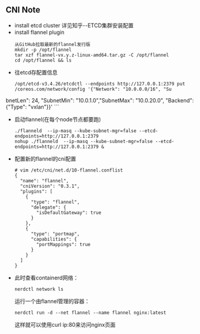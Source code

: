 ## CNI Note

-   install etcd cluster
    详见知乎--ETCD集群安装配置
-   install flannel plugin
    ```
    从GitHub拉取最新的flannel发行版
    mkdir -p /opt/flannel
    tar xzf flannel-vx.y.z-linux-amd64.tar.gz -C /opt/flannel
    cd /opt/flannel && ls 
    ```
-   往etcd存配置信息
    ```
    /opt/etcd-v3.4.26/etcdctl --endpoints http://127.0.0.1:2379 put /coreos.com/network/config '{"Network": "10.0.0.0/16", "Su
bnetLen": 24, "SubnetMin": "10.0.1.0","SubnetMax": "10.0.20.0", "Backend": {"Type": "vxlan"}}'
    ```
-   启动flannel(在每个node节点都要跑)
    ```
    ./flanneld  --ip-masq --kube-subnet-mgr=false --etcd-endpoints=http://127.0.0.1:2379 
    nohup ./flanneld  --ip-masq --kube-subnet-mgr=false --etcd-endpoints=http://127.0.0.1:2379 &
    ```
-   配置新的flannel的cni配置
    ```
    # vim /etc/cni/net.d/10-flannel.conflist
    {
      "name": "flannel",
      "cniVersion": "0.3.1",
      "plugins": [
        {
          "type": "flannel",
          "delegate": {
            "isDefaultGateway": true
          }
        },
        {
          "type": "portmap",
          "capabilities": {
            "portMappings": true
          }
        }
      ]
    }
    ```
-   此时查看containerd网络：
    ```
    nerdctl network ls 
    ```
    运行一个由flannel管理的容器：
    ```
    nerdctl run -d --net flannel --name flannel nginx:latest
    ```
    这样就可以使用curl ip:80来访问nginx页面
